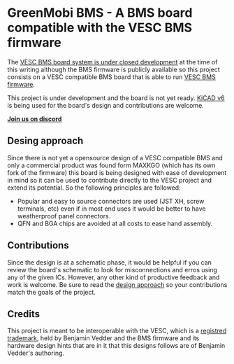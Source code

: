 # GreenMobi BMS - A BMS board compatible with the VESC BMS firmware

The [VESC BMS board system is under closed development](https://vesc-project.com/node/311) at the time of this writing although the BMS firmware is publicly available so this project consists on a VESC compatible BMS board that is able to run [VESC BMS firmware](https://github.com/vedderb/vesc_bms_fw).

This project is under development and the board is not yet ready. [KiCAD v6](https://www.kicad.org/) is being used for the board's design and contributions are welcome.

[**Join us on discord**](https://discord.gg/AxKemSxhaV)

## Desing approach

Since there is not yet a opensource design of a VESC compatible BMS and only a commercial product was found form MAXKGO (which has its own fork of the firmware) this board is being designed with ease of development in mind so it can be used to contribute directly to the VESC project and extend its potential. So the following principles are followed:

- Popular and easy to source connectors are used (JST XH, screw terminals, etc) even if in most end uses it would be better to have weatherproof panel connectors.
- QFN and BGA chips are avoided at all costs to ease hand assembly.

## Contributions

Since the design is at a schematic phase, it would be helpful if you can review the board's schematic to look for misconnections and erros using any of the given ICs. However, any other kind of productive feedback and work is welcome. Be sure to read the [design approach](#desing-approach) so your contributions match the goals of the project.

## Credits

This project is meant to be interoperable with the VESC, which is a [registred trademark](https://vesc-project.com/trademark_policies), held by Benjamin Vedder and the BMS firmware and its hardware design hints that are in it that this designs follows are of Benjamin Vedder's authoring.